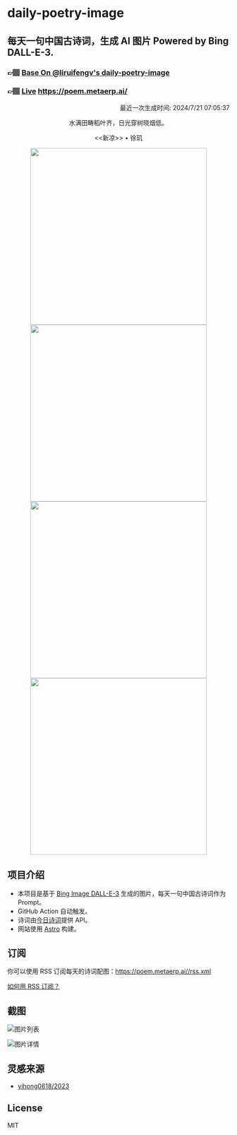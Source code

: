 
# daily-poetry-image

## 每天一句中国古诗词，生成 AI 图片 Powered by Bing DALL-E-3.

### 👉🏽 [Base On @liruifengv's daily-poetry-image](https://github.com/liruifengv/daily-poetry-image)

### 👉🏽 [Live](https://poem.metaerp.ai/) https://poem.metaerp.ai/

<p align="right">
  最近一次生成时间: 2024/7/21 07:05:37
</p>
<p align="center">
水满田畴稻叶齐，日光穿树晓烟低。
</p>
<p align="center">
<<新凉>> • 徐玑
</p>
<p align="center">
<img src="https://tse3.mm.bing.net/th/id/OIG4.kW.rtRxGi3rtXUmCr0Ud" height="400" width="400" />
<img src="https://tse4.mm.bing.net/th/id/OIG4.QC1fY05CCUr9a8UkPqmR" height="400" width="400" />
<img src="https://tse2.mm.bing.net/th/id/OIG4.Z_Hx3FwjGRmz53oW6jzI" height="400" width="400" />
<img src="https://tse3.mm.bing.net/th/id/OIG4.Da7zpfjWstpajpzGUHbZ" height="400" width="400" />
</p>

## 项目介绍

-   本项目是基于 [Bing Image DALL-E-3](https://www.bing.com/images/create) 生成的图片，每天一句中国古诗词作为 Prompt。
-   GitHub Action 自动触发。
-   诗词由[今日诗词](https://www.jinrishici.com/)提供 API。
-   网站使用 [Astro](https://astro.build) 构建。

## 订阅

你可以使用 RSS 订阅每天的诗词配图：https://poem.metaerp.ai//rss.xml

[如何用 RSS 订阅？](https://zhuanlan.zhihu.com/p/55026716)

## 截图

![图片列表](./screenshots/01.png)

![图片详情](./screenshots/02.png)

## 灵感来源

-   [yihong0618/2023](https://github.com/yihong0618/2023)

## License

MIT
